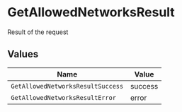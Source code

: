 # GetAllowedNetworksResult

Result of the request


## Values

| Name                              | Value                             |
| --------------------------------- | --------------------------------- |
| `GetAllowedNetworksResultSuccess` | success                           |
| `GetAllowedNetworksResultError`   | error                             |